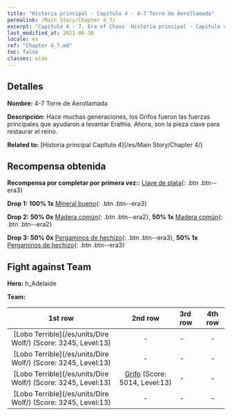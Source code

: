 ```yaml
---
title: "Historia principal - Capítulo 4 - 4-7 Torre de Aerollamada"
permalink: /Main Story/Chapter 4_7/
excerpt: "Capítulo 4 - 7. Era of Chaos  Historia principal - Capítulo 4_7. 4-7 Torre de Aerollamada"
last_modified_at: 2021-06-30
locale: es
ref: "Chapter 4_7.md"
toc: false
classes: wide
---
```


## Detalles

 **Nombre:** 4-7 Torre de Aerollamada

 **Descripción:** Hace muchas generaciones, los Grifos fueron las fuerzas principales que ayudaron a levantar Erathia. Ahora, son la pieza clave para restaurar el reino.

 **Related to:** [Historia principal Capítulo 4](/es/Main Story/Chapter 4/)

## Recompensa obtenida

 **Recompensa por completar por primera vez::** [Llave de plata](/ItemsES/con_693/){: .btn .btn--era3}

 **Drop 1:** **100% 1x** [Mineral bueno](/ItemsES/mat_12/){: .btn .btn--era3}

 **Drop 2:** **50% 0x** [Madera común](/ItemsES/mat_7/){: .btn .btn--era2}, **50% 1x** [Madera común](/ItemsES/mat_7/){: .btn .btn--era2}

 **Drop 3:** **50% 0x** [Pergaminos de hechizo](/ItemsES/con_694/){: .btn .btn--era3}, **50% 1x** [Pergaminos de hechizo](/ItemsES/con_694/){: .btn .btn--era3}


## Fight against Team
 **Hero:** h_Adelaide

 **Team:**


  | 1st row | 2nd row | 3rd row | 4th row |
  |:----:|:----:|:----|:----:|
  | [Lobo Terrible](/es/units/Dire Wolf/) (Score: 3245, Level:13)  | - | - | - |
  | [Lobo Terrible](/es/units/Dire Wolf/) (Score: 3245, Level:13)  | - | - | - |
  | [Lobo Terrible](/es/units/Dire Wolf/) (Score: 3245, Level:13)  | [Grifo](/es/units/Griffin/) (Score: 5014, Level:13)  | - | - |
  | [Lobo Terrible](/es/units/Dire Wolf/) (Score: 3245, Level:13)  | - | - | - |


